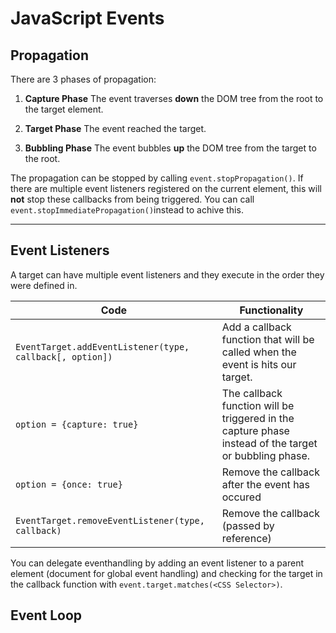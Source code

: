 # JavaScript Events



## Propagation

There are 3 phases of propagation:

1. **Capture Phase**
	The event traverses **down** the DOM tree from the root to the target element.

2. **Target Phase**
	The event reached the target.

3. **Bubbling Phase**
	The event bubbles **up** the DOM tree from the target to the root.

The propagation can be stopped by calling `event.stopPropagation()`. If there are multiple event listeners registered on the current element, this will **not** stop these callbacks from being triggered. You can call `event.stopImmediatePropagation()`instead to achive this.


---



## Event Listeners

A target can have multiple event listeners and they execute in the order they were defined in.

| Code                                                     | Functionality                                                |
| -------------------------------------------------------- | ------------------------------------------------------------ |
| `EventTarget.addEventListener(type, callback[, option])` | Add a callback function that will be called when the event is hits our target. |
| `option = {capture: true}`                               | The callback function will be triggered in the capture phase instead of the target or bubbling phase. |
| `option = {once: true}`                                  | Remove the callback after the event has occured              |
| `EventTarget.removeEventListener(type, callback)`        | Remove the callback (passed by reference)                    |

You can delegate eventhandling by adding an event listener to a parent element (document for global event handling) and checking for the target in the callback function with `event.target.matches(<CSS Selector>)`.


## Event Loop

